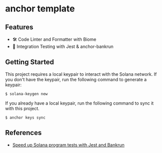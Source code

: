 # anchor template

## Features

- 🛠️ Code Linter and Formatter with Biome
- 🧪 Integration Testing with Jest & anchor-bankrun


## Getting Started

This project requires a local keypair to interact with the Solana network. If you don't have the keypair, run the following command to generate a keypair:
```shell
$ solana-keygen new
```

If you already have a local keypair, run the following command to sync it with this project.
```shell
$ anchor keys sync
```


## References
- [Speed up Solana program tests with Jest and Bankrun](https://solana.com/ko/developers/guides/advanced/testing-with-jest-and-bankrun)